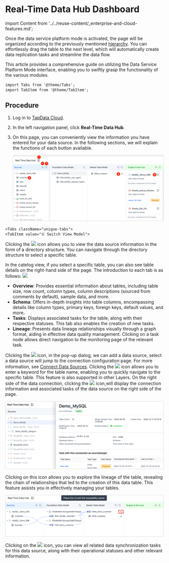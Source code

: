 # Real-Time Data Hub Dashboard

import Content from '../../reuse-content/_enterprise-and-cloud-features.md';

<Content />

Once the data service platform mode is activated, the page will be organized according to the previously mentioned [hierarchy](daas-mode/enable-daas-mode.md). You can effortlessly drag the table to the next level, which will automatically create data replication tasks and streamline the data flow.

This article provides a comprehensive guide on utilizing the Data Service Platform Mode interface, enabling you to swiftly grasp the functionality of the various modules.


```mdx-code-block
import Tabs from '@theme/Tabs';
import TabItem from '@theme/TabItem';
```

## Procedure

1. Log in to [TapData Cloud](https://cloud.tapdata.io/).

2. In the left navigation panel, click **Real-Time Data Hub**.

3. On this page, you can conveniently view the information you have entered for your data source. In the following sections, we will explain the functions of each button available.

   ![Data Integration Mode Interface](../../images/real_time_data_hub_dashboard.png)

```mdx-code-block
<Tabs className="unique-tabs">
<TabItem value="① Switch View Model">
```
Clicking the <img src='/img/switch_icon.png'></img> icon allows you to view the data source information in the form of a directory structure. You can navigate through the directory structure to select a specific table. 

In the catelog view, if you select a specific table, you can also see table details on the right-hand side of the page. The introduction to each tab is as follows:
<img src='/img/data_category_view.png'></img>

* **Overview**: Provides essential information about tables, including table size, row count, column types, column descriptions (sourced from comments by default), sample data, and more.
* **Schema**: Offers in-depth insights into table columns, encompassing details like column types, primary keys, foreign keys, default values, and more.
* **Tasks**: Displays associated tasks for the table, along with their respective statuses. This tab also enables the creation of new tasks.
* **Lineage**: Presents data lineage relationships visually through a graph format, aiding in effective data quality management. Clicking on a task node allows direct navigation to the monitoring page of the relevant task.

</TabItem>

<TabItem value="② Add Data Sources">
Clicking the <img src='/img/add_icon.png'></img> icon, in the pop-up dialog, we can add a data source, select a data source will jump to the connection configuration page. For more information, see <a href="../../connectors">Connect Data Sources</a>.
</TabItem>

<TabItem value="③ Search Tables">
Clicking the <img src='/img/search_icon.png'></img> icon allows you to enter a keyword for the table name, enabling you to quickly navigate to the specific table. This feature is also supported in other Layers.
</TabItem>

<TabItem value="④ Data Source Detail">
On the right side of the data connection, clicking the <img src='/img/detail_icon.png'></img> icon,will display the connection information and associated tasks of the data source on the right side of the page.

![Data Source Details](../../images/data_source_details.png)
</TabItem>

<TabItem value="⑤ View Table Lineage">
Clicking on this icon allows you to explore the lineage of the table, revealing the chain of relationships that led to the creation of this data table. This feature assists you in effectively managing your tables.

![view_table_lineage](../../images/view_table_lineage.png)
</TabItem>

<TabItem value="⑥ View Related Tasks">
Clicking on the <img src='/img/detail_icon.png'></img> icon, you can view all related data synchronization tasks for this data source, along with their operational statuses and other relevant information.
</TabItem>
</Tabs>
